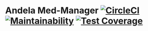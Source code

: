 # Andela Med-Manager  [![CircleCI](https://circleci.com/gh/KelvinPac/Med-Manager/tree/master.svg?style=shield)](https://circleci.com/gh/KelvinPac/Med-Manager/tree/master)   [![Maintainability](https://api.codeclimate.com/v1/badges/688ca380ccc3ac3e43d8/maintainability)](https://codeclimate.com/github/KelvinPac/Med-Manager/maintainability)  [![Test Coverage](https://api.codeclimate.com/v1/badges/688ca380ccc3ac3e43d8/test_coverage)](https://codeclimate.com/github/KelvinPac/Med-Manager/test_coverage)
